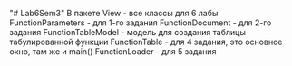 "# Lab6Sem3" 
В пакете View - все классы для 6 лабы
FunctionParameters - для 1-го задания
FunctionDocument - для 2-го задания
FunctionTableModel - модель для создания таблицы табулированной функции
FunctionTable - для 4 задания, это основное окно, там же и main()
FunctionLoader - для 5 задания
